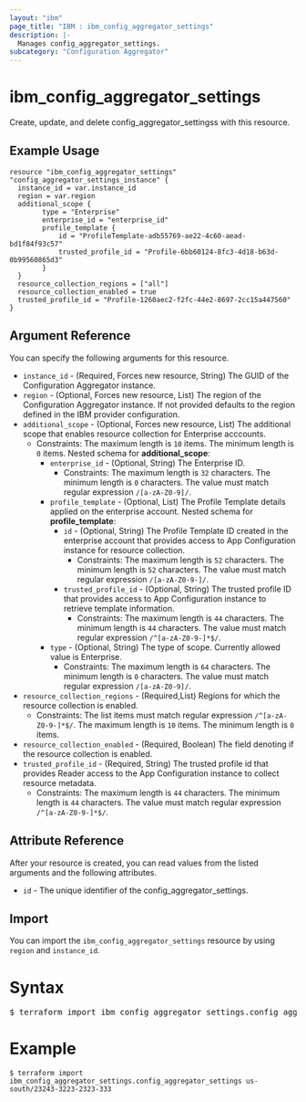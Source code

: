 ```yaml
---
layout: "ibm"
page_title: "IBM : ibm_config_aggregator_settings"
description: |-
  Manages config_aggregator_settings.
subcategory: "Configuration Aggregator"
---
```


# ibm_config_aggregator_settings

Create, update, and delete config_aggregator_settingss with this resource.

## Example Usage

```hcl
resource "ibm_config_aggregator_settings" "config_aggregator_settings_instance" {
  instance_id = var.instance_id
  region = var.region
  additional_scope {
		type = "Enterprise"
		enterprise_id = "enterprise_id"
		profile_template {
			id = "ProfileTemplate-adb55769-ae22-4c60-aead-bd1f84f93c57"
			trusted_profile_id = "Profile-6bb60124-8fc3-4d18-b63d-0b99560865d3"
		}
  }
  resource_collection_regions = ["all"]
  resource_collection_enabled = true
  trusted_profile_id = "Profile-1260aec2-f2fc-44e2-8697-2cc15a447560"
}
```

## Argument Reference

You can specify the following arguments for this resource.
* `instance_id` - (Required, Forces new resource, String) The GUID of the Configuration Aggregator instance.
* `region` - (Optional, Forces new resource, List) The region of the Configuration Aggregator instance. If not provided defaults to the region defined in the IBM provider configuration.
* `additional_scope` - (Optional, Forces new resource, List) The additional scope that enables resource collection for Enterprise acccounts.
  * Constraints: The maximum length is `10` items. The minimum length is `0` items.
Nested schema for **additional_scope**:
	* `enterprise_id` - (Optional, String) The Enterprise ID.
	  * Constraints: The maximum length is `32` characters. The minimum length is `0` characters. The value must match regular expression `/[a-zA-Z0-9]/`.
	* `profile_template` - (Optional, List) The Profile Template details applied on the enterprise account.
	Nested schema for **profile_template**:
		* `id` - (Optional, String) The Profile Template ID created in the enterprise account that provides access to App Configuration instance for resource collection.
		  * Constraints: The maximum length is `52` characters. The minimum length is `52` characters. The value must match regular expression `/[a-zA-Z0-9-]/`.
		* `trusted_profile_id` - (Optional, String) The trusted profile ID that provides access to App Configuration instance to retrieve template information.
		  * Constraints: The maximum length is `44` characters. The minimum length is `44` characters. The value must match regular expression `/^[a-zA-Z0-9-]*$/`.
	* `type` - (Optional, String) The type of scope. Currently allowed value is Enterprise.
	  * Constraints: The maximum length is `64` characters. The minimum length is `0` characters. The value must match regular expression `/[a-zA-Z0-9]/`.
* `resource_collection_regions` - (Required,List) Regions for which the resource collection is enabled.
  * Constraints: The list items must match regular expression `/^[a-zA-Z0-9-]*$/`. The maximum length is `10` items. The minimum length is `0` items.
* `resource_collection_enabled` - (Required, Boolean) The field denoting if the resource collection is enabled.
* `trusted_profile_id` - (Required, String) The trusted profile id that provides Reader access to the App Configuration instance to collect resource metadata.
  * Constraints: The maximum length is `44` characters. The minimum length is `44` characters. The value must match regular expression `/^[a-zA-Z0-9-]*$/`.

## Attribute Reference

After your resource is created, you can read values from the listed arguments and the following attributes.

* `id` - The unique identifier of the config_aggregator_settings.


## Import

You can import the `ibm_config_aggregator_settings` resource by using `region` and `instance_id`. 
# Syntax
<pre>
$ terraform import ibm_config_aggregator_settings.config_aggregator_settings <region>/<instance_id>
</pre>

# Example
```
$ terraform import ibm_config_aggregator_settings.config_aggregator_settings us-south/23243-3223-2323-333
```
